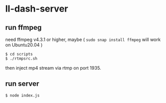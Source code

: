 # ll-dash-server

## run ffmpeg

need ffmpeg v4.3.1 or higher, maybe
( `sudo snap install ffmpeg` will work on Ubuntu20.04 )

```
$ cd scripts
$ ./rtmpsrc.sh
```

then inject mp4 stream via rtmp on port 1935.

## run server

```
$ node index.js
```
